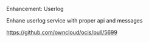 Enhancement: Userlog

Enhane userlog service with proper api and messages

https://github.com/owncloud/ocis/pull/5699
